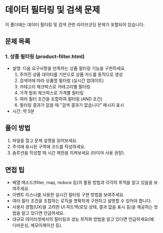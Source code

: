 # 데이터 필터링 및 검색 문제

이 폴더에는 데이터 필터링 및 검색 관련 라이브코딩 문제가 포함되어 있습니다.

## 문제 목록

### 1. 상품 필터링 (product-filter.html)
- 설명: 다음 요구사항을 만족하는 상품 필터링 기능을 구현하세요.
  1. 주어진 상품 데이터를 기반으로 상품 카드를 동적으로 생성
  2. 검색어에 따라 상품명 필터링 (실시간 업데이트)
  3. 카테고리 체크박스로 카테고리별 필터링
  4. 가격 범위 체크박스로 가격별 필터링
  5. 여러 필터 조건을 조합하여 필터링 (AND 조건)
  6. 필터링 결과가 없을 때 "검색 결과가 없습니다" 메시지 표시
- 시간: 약 5분

## 풀이 방법

1. 파일을 열고 문제 설명을 읽어보세요.
2. 주석에 표시된 구역에 코드를 작성하세요.
3. 솔루션을 작성할 때 시간 제한을 지켜보세요 (타이머 사용 권장).

## 면접 팁

- 배열 메소드(filter, map, reduce 등)의 활용 방법과 각각의 목적을 알고 있음을 보여주세요.
- 이벤트 리스너를 사용한 실시간 필터링 구현 방법을 보여주세요.
- 여러 필터 조건을 조합하는 로직을 명확하게 구현하고 설명할 수 있어야 합니다.
- 사용자 경험(UX)을 고려한 UI 피드백(로딩 상태, 결과 없음 표시 등)을 제공하는 방법을 알고 있다면 언급하세요.
- 대규모 데이터셋에서의 필터링과 성능 최적화 방법을 알고 있다면 언급하세요(예: 디바운싱, 메모이제이션 등).
